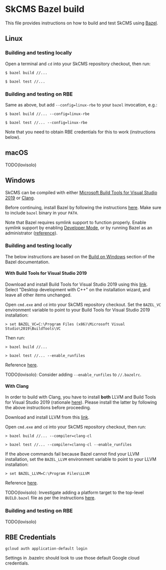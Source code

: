 # SkCMS Bazel build

This file provides instructions on how to build and test SkCMS using
[Bazel](https://bazel.build).

## Linux

### Building and testing locally

Open a terminal and `cd` into your SkCMS repository checkout, then run:

```
$ bazel build //...

$ bazel test //...
```

### Building and testing on RBE

Same as above, but add `--config=linux-rbe` to your `bazel` invocation, e.g.:

```
$ bazel build //... --config=linux-rbe

$ bazel test //... --config=linux-rbe
```

Note that you need to obtain RBE credentials for this to work (instructions below).

## macOS

TODO(lovisolo)

## Windows

SkCMS can be compiled with either
[Microsoft Build Tools for Visual Studio 2019](https://visualstudio.microsoft.com/downloads/#build-tools-for-visual-studio-2019)
or [Clang](https://clang.llvm.org/).

Before continuing, install Bazel by following the instructions
[here](https://docs.bazel.build/versions/4.2.1/install-windows.html). Make sure
to include `bazel` binary in your `PATH`.

Note that Bazel requires symlink support to function properly. Enable symlink
support by enabling
[Developer Mode](https://docs.microsoft.com/en-us/windows/apps/get-started/enable-your-device-for-development),
or by running Bazel as an administrator
([reference](https://docs.bazel.build/versions/main/windows.html#enable-symlink-support)).

### Building and testing locally

The below instructions are based on the
[Build on Windows](https://bazel.build/configure/windows#using)
section of the Bazel documentation.

#### With Build Tools for Visual Studio 2019

Download and install Build Tools for Visual Studio 2019 using this
[link](https://visualstudio.microsoft.com/downloads/#build-tools-for-visual-studio-2019).
Select "Desktop development with C++" on the installation wizard, and leave all
other items unchanged.

Open `cmd.exe` and `cd` into your SkCMS repository checkout. Set the `BAZEL_VC`
environment variable to point to your Build Tools for Visual Studio 2019
installation:

```
> set BAZEL_VC=C:\Program Files (x86)\Microsoft Visual Studio\2019\BuildTools\VC
```

Then run:

```
> bazel build //...

> bazel test //... --enable_runfiles
```

Reference
[here](https://docs.bazel.build/versions/main/windows.html#build-c-with-msvc).

TODO(lovisolo): Consider adding `--enable_runfiles` to `//.bazelrc`.

#### With Clang

In order to build with Clang, you have to install **both** LLVM and Build Tools
for Visual Studio 2019 (rationale
[here](https://docs.bazel.build/versions/main/windows.html#build-c-with-clang)).
Please install the latter by following the above instructions before proceeding.

Download and install LLVM from this
[link](https://github.com/llvm/llvm-project/releases/tag/llvmorg-12.0.1).

Open `cmd.exe` and `cd` into your SkCMS repository checkout, then run:

```
> bazel build //... --compiler=clang-cl

> bazel test //... --compiler=clanng-cl --enable_runfiles
```

If the above commands fail because Bazel cannot find your LLVM installation, set
the `BAZEL_LLVM` environment variable to point to your LLVM installation:

```
> set BAZEL_LLVM=C:\Program Files\LLVM
```

Reference
[here](https://docs.bazel.build/versions/main/windows.html#build-c-with-clang).

TODO(lovisolo): Investigate adding a platform target to the top-level
`BUILD.bazel` file as per the instructions
[here](https://docs.bazel.build/versions/main/windows.html#build-c-with-clang).

### Building and testing on RBE

TODO(lovisolo)

## RBE Credentials

```
gcloud auth application-default login
```

Settings in .bazelrc should look to use those default Google cloud credentials.